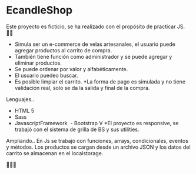 # EcandleShop
Este proyecto es ficticio, se ha realizado con el propósito de practicar JS. :technologist:
- Simula ser un e-commerce de velas artesanales, el usuario puede agregar productos al carrito de compra. 
- También tiene función como administrador y se puede agregar y eliminar productos. 
- Se puede ordenar por valor y alfabéticamente. 
- El usuario puedeo buscar.
- Es posible limpiar el carrito. 
*La forma de pago es simulada y no tiene validación real, solo se da la salida y final de la compra. 

Lenguajes..
- HTML 5
- Sass 
- JavascriptFramework
 - Bootstrap V
*El proyecto es responsive, se trabajó con el sistema de grilla de BS y sus utilities. 

Ampliando.. 
En Js se trabajó con funciones, arrays, condicionales, eventos y métodos. Los productos se cargan desde un archivo JSON y los datos del carrito se almacenan en el localstorage.

:rocket::rocket::rocket:
